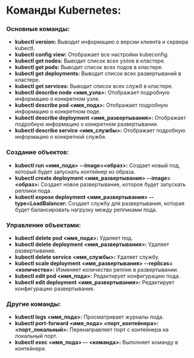 # Команды Kubernetes:


### Основные команды:

* **kubectl version:** Выводит информацию о версии клиента и сервера kubectl.
* **kubectl config view:** Отображает все настройки kubeconfig.
* **kubectl get nodes:** Выводит список всех узлов в кластере.
* **kubectl get pods:** Выводит список всех подов в кластере.
* **kubectl get deployments:** Выводит список всех развертываний в кластере.
* **kubectl get services:** Выводит список всех служб в кластере.
* **kubectl describe node <имя_узла>:** Отображает подробную информацию о конкретном узле.
* **kubectl describe pod <имя_пода>:** Отображает подробную информацию о конкретном поде.
* **kubectl describe deployment <имя_развертывания>:** Отображает подробную информацию о конкретном развертывании.
* **kubectl describe service <имя_службы>:** Отображает подробную информацию о конкретной службе.


### Создание объектов:

* **kubectl run <имя_пода> --image=<образ>:** Создает новый под, который будет запускать контейнер из образа.
* **kubectl create deployment <имя_развертывания> --image=<образ>:** Создает новое развертывание, которое будет запускать реплики пода.
* **kubectl expose deployment <имя_развертывания> --type=LoadBalancer:** Создает службу для развертывания, которая будет балансировать нагрузку между репликами пода.


### Управление объектами:

* **kubectl delete pod <имя_пода>:** Удаляет под.
* **kubectl delete deployment <имя_развертывания>:** Удаляет развертывание.
* **kubectl delete service <имя_службы>:** Удаляет службу.
* **kubectl scale deployment <имя_развертывания> --replicas=<количество>:** Изменяет количество реплик в развертывании.
* **kubectl edit pod <имя_пода>:** Редактирует конфигурацию пода.
* **kubectl edit deployment <имя_развертывания>:** Редактирует конфигурацию развертывания.


### Другие команды:

* **kubectl logs <имя_пода>:** Просматривает журналы пода.
* **kubectl port-forward <имя_пода> <порт_контейнера>:<порт_локальный>:** Перенаправляет порт с контейнера на локальный порт.
* **kubectl exec <имя_пода> -- <команда>:** Выполняет команду в контейнере.
